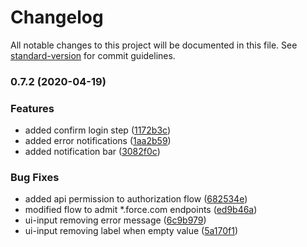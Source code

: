 # Changelog

All notable changes to this project will be documented in this file. See [standard-version](https://github.com/conventional-changelog/standard-version) for commit guidelines.

### 0.7.2 (2020-04-19)


### Features

* added confirm login step ([1172b3c](https://github.com/jmpisson/omnilogin/commit/1172b3c8ee0ca78e449a2bb63d3497e9fa0c4e39))
* added error notifications ([1aa2b59](https://github.com/jmpisson/omnilogin/commit/1aa2b59b409659072384c2bbe783e4cec2735183))
* added notification bar ([3082f0c](https://github.com/jmpisson/omnilogin/commit/3082f0c09333faf1143c9881dbaef6ecd989c364))


### Bug Fixes

* added api permission to authorization flow ([682534e](https://github.com/jmpisson/omnilogin/commit/682534eb2e7899535acd394acd3e78599ee1dbc3))
* modified flow to admit *.force.com endpoints ([ed9b46a](https://github.com/jmpisson/omnilogin/commit/ed9b46a14897e1cf598f2f159d0f57809b21cfe9))
* ui-input removing error message ([6c9b979](https://github.com/jmpisson/omnilogin/commit/6c9b9797bf7bca784f7dd0886db650d252b984a7))
* ui-input removing label when empty value ([5a170f1](https://github.com/jmpisson/omnilogin/commit/5a170f1de8c3e12816b826bae1682847070e7c8d))
